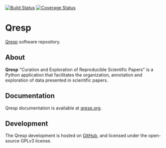 [![Build Status](https://travis-ci.org/qresp-code-development/qresp.svg?branch=master)](https://travis-ci.org/qresp-code-development/qresp)
[![Coverage Status](https://coveralls.io/repos/github/qresp-code-development/qresp/badge.svg?branch=master)](https://coveralls.io/github/qresp-code-development/qresp?branch=master)
# Qresp
[Qresp](http://qresp.org) software repository. 

## About
**Qresp** "Curation and Exploration of Reproducible Scientific Papers" is a Python application that facilitates the organization, annotation and exploration of data presented in scientific papers.

## Documentation
Qresp documentation is available at [qresp.org](http://qresp.org).

## Development 
The Qresp development is hosted on [GitHub](https://github.com/west-code-development/qresp), and licensed under the open-source GPLv3 license.
